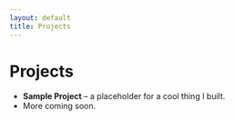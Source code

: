 ```yaml
---
layout: default
title: Projects
---
```


# Projects

- **Sample Project** – a placeholder for a cool thing I built.
- More coming soon.
